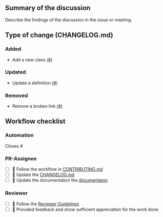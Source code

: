 ## Summary of the discussion

Describe the findings of the discussion in the issue or meeting.

## Type of change (CHANGELOG.md)

### Added
- Add a new class [(#)](https://github.com/OpenEnergyPlatform/oeplatform/pull/)

### Updated
- Update a definition [(#)](https://github.com/OpenEnergyPlatform/oeplatform/pull/)

### Removed
- Remove a broken link [(#)](https://github.com/OpenEnergyPlatform/oeplatform/pull/)


## Workflow checklist

### Automation
Closes #

### PR-Assignee
- [ ] 🐙 Follow the workflow in [CONTRIBUTING.md](https://github.com/OpenEnergyPlatform/oeplatform/blob/develop/CONTRIBUTING.md)
- [ ] 📝 Update the [CHANGELOG.md](https://github.com/OpenEnergyPlatform/oeplatform/blob/develop/versions/changelogs/current.md)
- [ ] 📙 Update the documentation the [documentaion](gh-pages) 

### Reviewer
- [ ] 🐙 Follow the [Reviewer Guidelines](https://github.com/rl-institut/super-repo/blob/develop/CONTRIBUTING.md#40-let-someone-else-review-your-pr)
- [ ] 🐙 Provided feedback and show sufficient appreciation for the work done
